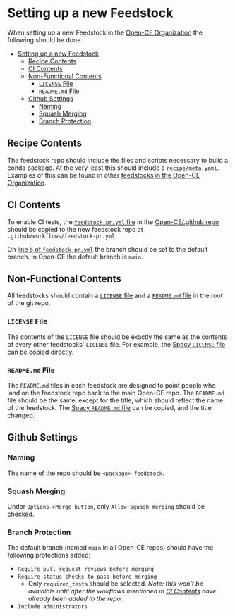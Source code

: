 # Setting up a new Feedstock

When setting up a new Feedstock in the [Open-CE Organization](https://github.com/open-ce) the following should be done.

- [Setting up a new Feedstock](#setting-up-a-new-feedstock)
  - [Recipe Contents](#recipe-contents)
  - [CI Contents](#ci-contents)
  - [Non-Functional Contents](#non-functional-contents)
    - [`LICENSE` File](#license-file)
    - [`README.md` File](#readmemd-file)
  - [Github Settings](#github-settings)
    - [Naming](#naming)
    - [Squash Merging](#squash-merging)
    - [Branch Protection](#branch-protection)

## Recipe Contents

The feedstock repo should include the files and scripts necessary to build
a conda package. At the very least this should include a `recipe/meta.yaml`.
Examples of this can be found in other
[feedstocks in the Open-CE Organization](https://github.com/open-ce?q=feedstock).

## CI Contents

To enable CI tests, the [`feedstock-pr.yml` file](https://github.com/open-ce/.github/blob/main/workflow-templates/feedstock-pr.yml)
in the [Open-CE/.github repo](https://github.com/open-ce/.github)
should be copied to the new feedstock repo at `.github/workflows/feedstock-pr.yml`

On [line 5 of `feedstock-pr.yml`](https://github.com/open-ce/.github/blob/0958304e21dd7733e57dcaf3cbcf362dee877fbb/workflow-templates/feedstock-pr.yml#L5)
the branch should be set to the default branch. In Open-CE the default branch is `main`.

## Non-Functional Contents

All feedstocks should contain a [`LICENSE` file](#license-file) and
a [`README.md` file](#readmemd-file) in the root of the git repo.

### `LICENSE` File

The contents of the `LICENSE` file should be exactly the same as the contents
of every other feedstocks' `LICENSE` file. For example, the
[Spacy `LICENSE` file](https://github.com/open-ce/spacy-feedstock/blob/main/LICENSE)
can be copied directly.

### `README.md` File

The `README.md` files in each feedstock are designed to point people who
land on the feedstock repo back to the main Open-CE repo. The `README.md`
file should be the same, except for the title, which should reflect the name
of the feedstock. The
[Spacy `README.md` file](https://github.com/open-ce/spacy-feedstock/blob/main/README.md)
can be copied, and the title changed.

## Github Settings

### Naming

The name of the repo should be `<package>-feedstock`.

### Squash Merging

Under `Options->Merge button`, only `Allow squash merging` should be checked.

### Branch Protection

The default branch (named `main` in all Open-CE repos) should
have the following protections added:

- `Require pull request reviews before merging`
- `Require status checks to pass before merging`
  - Only `required_tests` should be selected. _Note: this won't be
    avaialble until after the wokflows mentioned in
    [CI Contents](#ci-contents) have already been added to the repo._
- `Include administrators`
